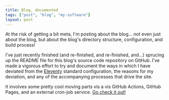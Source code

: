 ```yaml
---
title: Blog, documented
tags: ["post", "blog", "my-software"]
layout: post
---
```


At the risk of getting a bit meta, I'm posting about the blog... not even just
about the blog, but about the blog's directory structure, configuration, and
build process!

I've just recently finished (and re-finished, and re-finished, and...) sprucing
up the README file for this blog's source code repository on GitHub. I've made
a vigorous effort to try and document the ways in which I have deviated from
the [Eleventy][] standard configuration, the reasons for my deviation, and any
of the accompanying processes that drive the site.

It involves some pretty cool moving parts vis a vis GitHub Actions, GitHub
Pages, and an external cron-job service. [Go check it out!][]

[Eleventy]: https://www.11ty.dev
[Go check it out!]: https://github.com/haliphax/haliphax-dot-dev/blob/main/README.md
